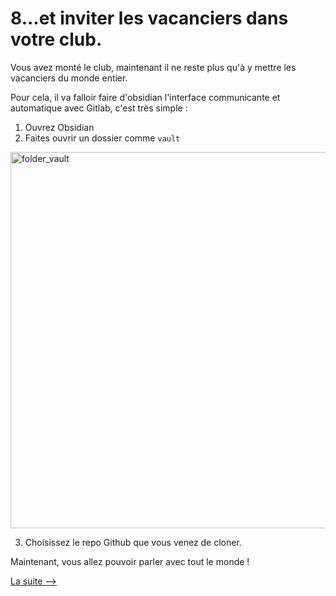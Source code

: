 # 8...et inviter les vacanciers dans votre club.

Vous avez monté le club, maintenant il ne reste plus qu'à y mettre les vacanciers du monde entier. 

Pour cela, il va falloir faire d'obsidian l'interface communicante et automatique avec Gitlab, c'est très simple : 

1. Ouvrez Obsidian
2. Faites ouvrir un dossier comme `vault`
<img width="602" alt="folder_vault" src="https://github.com/user-attachments/assets/05c9305a-3f31-4e44-a12f-38fff588f6c0">

3. Choisissez le repo Github que vous venez de cloner.

Maintenant, vous allez pouvoir parler avec tout le monde ! 



[La suite -->](9_brancher_traducteur_universel.md)

